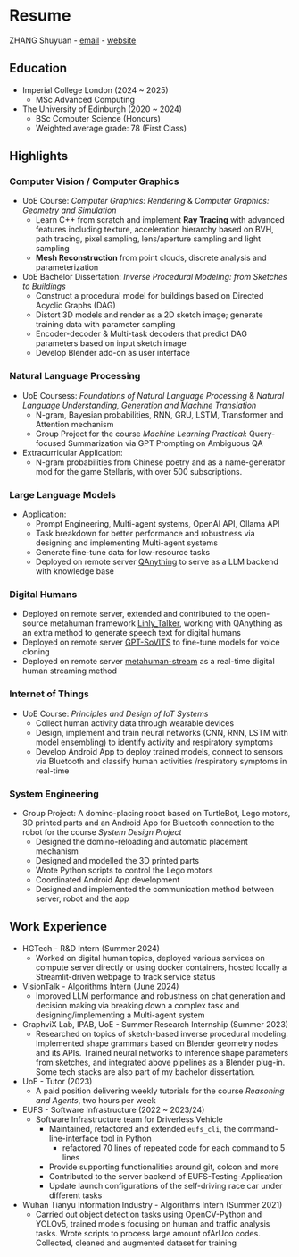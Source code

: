 # Resume

ZHANG Shuyuan - [email](rayzhang707@gmail.com) - [website](sanbingyouyong.github.io)

## Education

- Imperial College London (2024 ~ 2025)
  - MSc Advanced Computing
- The University of Edinburgh (2020 ~ 2024)
  - BSc Computer Science (Honours)
  - Weighted average grade: 78 (First Class)

## Highlights

### Computer Vision / Computer Graphics

- UoE Course: *Computer Graphics: Rendering* & *Computer Graphics: Geometry and Simulation*
  - Learn C++ from scratch and implement **Ray Tracing** with advanced features including texture, acceleration hierarchy based on BVH, path tracing, pixel sampling, lens/aperture sampling and light sampling
  - **Mesh Reconstruction** from point clouds, discrete analysis and parameterization
- UoE Bachelor Dissertation: *Inverse Procedural Modeling: from Sketches to Buildings*
  - Construct a procedural model for buildings based on Directed Acyclic Graphs (DAG)
  - Distort 3D models and render as a 2D sketch image; generate training data with parameter sampling
  - Encoder-decoder & Multi-task decoders that predict DAG parameters based on input sketch image
  - Develop Blender add-on as user interface

### Natural Language Processing

- UoE Coursess: *Foundations of Natural Language Processing* & *Natural Language Understanding, Generation and Machine Translation*
  - N-gram, Bayesian probabilities, RNN, GRU, LSTM, Transformer and Attention mechanism
  - Group Project for the course *Machine Learning Practical*: Query-focused Summarization via GPT Prompting on Ambiguous QA
- Extracurricular Application:
  - N-gram probabilities from Chinese poetry and as a name-generator mod for the game Stellaris, with over 500 subscriptions.

### Large Language Models

- Application:
  - Prompt Engineering, Multi-agent systems, OpenAI API, Ollama API
  - Task breakdown for better performance and robustness via designing and implementing Multi-agent systems
  - Generate fine-tune data for low-resource tasks
  - Deployed on remote server [QAnything](https://github.com/netease-youdao/QAnything) to serve as a LLM backend with knowledge base

### Digital Humans

- Deployed on remote server, extended and contributed to the open-source metahuman framework [Linly_Talker](https://github.com/Kedreamix/Linly-Talker), working with QAnything as an extra method to generate speech text for digital humans
- Deployed on remote server [GPT-SoVITS](https://github.com/RVC-Boss/GPT-SoVITS) to fine-tune models for voice cloning
- Deployed on remote server [metahuman-stream](https://github.com/lipku/metahuman-stream) as a real-time digital human streaming method

### Internet of Things

- UoE Course: *Principles and Design of IoT Systems*
  - Collect human activity data through wearable devices
  - Design, implement and train neural networks (CNN, RNN, LSTM with model ensembling) to identify activity and respiratory symptoms
  - Develop Android App to deploy trained models, connect to sensors via Bluetooth and classify human activities /respiratory symptoms in real-time

### System Engineering

- Group Project: A domino-placing robot based on TurtleBot, Lego motors, 3D printed parts and an Android App for Bluetooth connection to the robot for the course *System Design Project*
  - Designed the domino-reloading and automatic placement mechanism
  - Designed and modelled the 3D printed parts
  - Wrote Python scripts to control the Lego motors
  - Coordinated Android App development
  - Designed and implemented the communication method between server, robot and the app

## Work Experience

- HGTech - R&D Intern (Summer 2024)
  - Worked on digital human topics, deployed various services on compute server directly or using docker containers, hosted locally a Streamlit-driven webpage to track service status
- VisionTalk - Algorithms Intern (June 2024)
  - Improved LLM performance and robustness on chat generation and decision making via breaking down a complex task and designing/implementing a Multi-agent system
- GraphviX Lab, IPAB, UoE - Summer Research Internship (Summer 2023)
  - Researched on topics of sketch-based inverse procedural modeling. Implemented shape grammars based on Blender geometry nodes and its APIs. Trained neural networks to inference shape parameters from sketches, and integrated above pipelines as a Blender plug-in. Some tech stacks are also part of my bachelor dissertation.
- UoE - Tutor (2023)
  - A paid position delivering weekly tutorials for the course *Reasoning and Agents*, two hours per week
- EUFS - Software Infrastructure (2022 ~ 2023/24)
  - Software Infrastructure team for Driverless Vehicle
    - Maintained, refactored and extended `eufs_cli`, the command-line-interface tool in Python
      - refactored 70 lines of repeated code for each command to 5 lines
    - Provide supporting functionalities around git, colcon and more
    - Contributed to the server backend of EUFS-Testing-Application
    - Update launch configurations of the self-driving race car under different tasks
- Wuhan Tianyu Information Industry - Algorithms Intern (Summer 2021)
  - Carried out object detection tasks using OpenCV-Python and YOLOv5, trained models focusing on human and traffic analysis tasks. Wrote scripts to process large amount ofArUco codes. Collected, cleaned and augmented dataset for training
